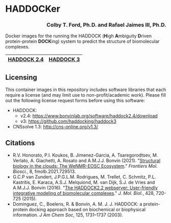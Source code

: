 # HADDOCKer

<h3 align="right">Colby T. Ford, Ph.D. and Rafael Jaimes III, Ph.D.</h3>

Docker images for the running the HADDOCK (**H**igh **A**mbiguity **D**riven protein-protein **DOCK**ing) system to predict the structure of biomolecular complexes.

| [HADDOCK 2.4](HADDOCK2.4) 	| [HADDOCK 3](HADDOCK3) 	|
|-------------	|-----------	|

## Licensing
This container images in this repository includes software libraries that each require a license (and may limit use to non-profit/academic work). Please fill out the following license request forms before using this software:

- HADDOCK:
  - v2.4: https://www.bonvinlab.org/software/haddock2.4/download
  - v3: https://github.com/haddocking/haddock3
- CNSsolve 1.3: http://cns-online.org/v1.3/


## Citations

- R.V. Honorato, P.I. Koukos, B. Jimenez-Garcia, A. Tsaregorodtsev, M. Verlato, A. Giachetti, A. Rosato and A.M.J.J. Bonvin (2021). "[Structural biology in the clouds: The WeNMR-EOSC Ecosystem](https://doi.org/10.3389/fmolb.2021.729513)." *Frontiers Mol. Biosci.*, 8, fmolb.2021.729513.
- G.C.P van Zundert, J.P.G.L.M. Rodrigues, M. Trellet, C. Schmitz, P.L. Kastritis, E. Karaca, A.S.J. Melquiond, M. van Dijk, S.J. de Vries and A.M.J.J. Bonvin (2016). "[The HADDOCK2.2 webserver: User-friendly integrative modeling of biomolecular complexes](http://dx.doi.org/doi:10.1016/j.jmb.2015.09.014)." *J. Mol. Biol.*, 428, 720-725 (2015).
- Dominguez, C., Boelens, R. & Bonvin, A. M. J. J. HADDOCK: a protein-protein docking approach based on biochemical or biophysical information. *J Am Chem Soc*, 125, 1731–1737 (2003).
